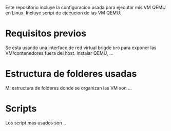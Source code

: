 Este repositorio incluye la configuracion usada para ejecutar mis VM QEMU en Linux.
Incluye script de ejecucion de las VM QEMU.

# Requisitos previos

Se esta usando una interface de red virtual brigde `br0` para exponer las VM/contenedores fuera del host.
Instalar QEMU, ...

# Estructura de folderes usadas

Mi estructura de folderes donde se organizan las VM son ...

# Scripts

Los script mas usados son ..

